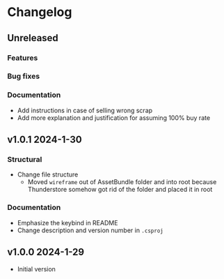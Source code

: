 # Changelog

## Unreleased
### Features
### Bug fixes
### Documentation
- Add instructions in case of selling wrong scrap
- Add more explanation and justification for assuming 100% buy rate
## v1.0.1 2024-1-30
### Structural
- Change file structure
  - Moved `wireframe` out of AssetBundle folder and into root because Thunderstore somehow got rid of the folder and placed it in root
### Documentation
- Emphasize the keybind in README
- Change description and version number in `.csproj`
## v1.0.0 2024-1-29
- Initial version